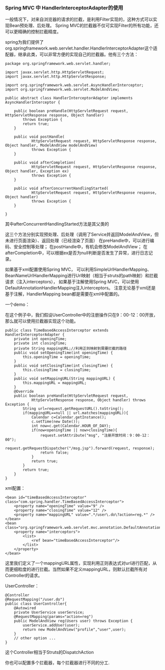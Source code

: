 ### Spring MVC 中 HandlerInterceptorAdapter的使用

一般情况下，对来自浏览器的请求的拦截，是利用Filter实现的，这种方式可以实现Bean预处理、后处理。 
Spring MVC的拦截器不仅可实现Filter的所有功能，还可以更精确的控制拦截精度。 

spring为我们提供了org.springframework.web.servlet.handler.HandlerInterceptorAdapter这个适配器，继承此类，可以非常方便的实现自己的拦截器。他有三个方法：
	
	package org.springframework.web.servlet.handler;
	
	import javax.servlet.http.HttpServletRequest;
	import javax.servlet.http.HttpServletResponse;
	
	import org.springframework.web.servlet.AsyncHandlerInterceptor;
	import org.springframework.web.servlet.ModelAndView;
	
	public abstract class HandlerInterceptorAdapter implements AsyncHandlerInterceptor {

		public boolean preHandle(HttpServletRequest request, HttpServletResponse response, Object handler)
			throws Exception {
			return true;
		}
	
		public void postHandle(
				HttpServletRequest request, HttpServletResponse response, Object handler, ModelAndView modelAndView)
				throws Exception {
		}
	
		public void afterCompletion(
				HttpServletRequest request, HttpServletResponse response, Object handler, Exception ex)
				throws Exception {
		}
	
		public void afterConcurrentHandlingStarted(
				HttpServletRequest request, HttpServletResponse response, Object handler)
				throws Exception {
		}

    }

其中afterConcurrentHandlingStarted方法是其父类的

这三个方法分别实现预处理、后处理（调用了Service并返回ModelAndView，但未进行页面渲染）、返回处理（已经渲染了页面） 
在preHandle中，可以进行编码、安全控制等处理； 在postHandle中，有机会修改ModelAndView； 在afterCompletion中，可以根据ex是否为null判断是否发生了异常，进行日志记录。 

如果基于xml配置使用Spring MVC，
可以利用SimpleUrlHandlerMapping、BeanNameUrlHandlerMapping进行Url映射（相当于struts的path映射）和拦截请求（注入interceptors），
如果基于注解使用Spring MVC，可以使用DefaultAnnotationHandlerMapping注入interceptors。
注意无论基于xml还是基于注解，HandlerMapping bean都是需要在xml中配置的。 

一个demo： 

在这个例子中，我们假设UserController中的注册操作只在9：00-12：00开放，那么就可以使用拦截器实现这个功能。 

	public class TimeBasedAccessInterceptor extends HandlerInterceptorAdapter {    
	    private int openingTime;    
	    private int closingTime;    
	    private String mappingURL;//利用正则映射到需要拦截的路径    
	    public void setOpeningTime(int openingTime) {    
	        this.openingTime = openingTime;    
	    }    
	    public void setClosingTime(int closingTime) {    
	        this.closingTime = closingTime;    
	    }    
	    public void setMappingURL(String mappingURL) {    
	        this.mappingURL = mappingURL;    
	    }    
	    @Override    
	    public boolean preHandle(HttpServletRequest request,    
	            HttpServletResponse response, Object handler) throws Exception {    
	        String url=request.getRequestURL().toString();    
	        if(mappingURL==null || url.matches(mappingURL)){    
	            Calendar c=Calendar.getInstance();    
	            c.setTime(new Date());    
	            int now=c.get(Calendar.HOUR_OF_DAY);    
	            if(now<openingTime || now>closingTime){    
	                request.setAttribute("msg", "注册开放时间：9：00-12：00");    
	                request.getRequestDispatcher("/msg.jsp").forward(request, response);    
	                return false;    
	            }    
	            return true;    
	        }    
	        return true;    
	    }    
	}    


xml配置： 

	<bean id="timeBasedAccessInterceptor" class="com.spring.handler.TimeBasedAccessInterceptor">    
	    <property name="openingTime" value="9" />    
	    <property name="closingTime" value="12" />    
	    <property name="mappingURL" value=".*/user\.do\?action=reg.*" />    
	</bean>    
	<bean class="org.springframework.web.servlet.mvc.annotation.DefaultAnnotationHandlerMapping">    
	    <property name="interceptors">    
	        <list>    
	            <ref bean="timeBasedAccessInterceptor"/>    
	        </list>    
	    </property>    
	</bean>    

这里我们定义了一个mappingURL属性，实现利用正则表达式对url进行匹配，从而更细粒度的进行拦截。当然如果不定义mappingURL，则默认拦截所有对Controller的请求。 

UserController： 

	@Controller    
	@RequestMapping("/user.do")    
	public class UserController{    
	    @Autowired    
	    private UserService userService;    
	    @RequestMapping(params="action=reg")    
	    public ModelAndView reg(Users user) throws Exception {    
	        userService.addUser(user);    
	        return new ModelAndView("profile","user",user);    
	    }    
	    // other option ...    
	}  

这个Controller相当于Struts的DispatchAction 

你也可以配置多个拦截器，每个拦截器进行不同的分工. 